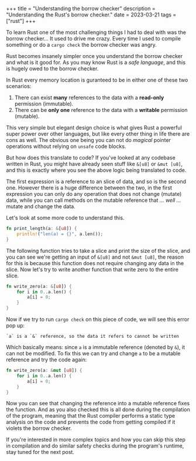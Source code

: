 +++
title = "Understanding the borrow checker"
description = "Understanding the Rust's borrow checker."
date = 2023-03-21
tags = ["rust"]
+++

To learn Rust one of the most challenging things I had to deal with was the borrow checker... It used
to drive me crazy. Every time I used to compile something or do a `cargo check` the borrow checker was
angry.

<!-- more -->

Rust becomes insanely simpler once you understand the borrow checker and what is it good for. As you may
know Rust is a *safe language*, and this is hugely owed to the borrow checker.

In Rust every memory location is guranteed to be in either one of these two scenarios:

1. There can exist **many** references to the data with a **read-only**  permission (immutable).
2. There can be **only one** reference to the data with a **writable** permission (mutable).

This very simple but elegant design choice is what gives Rust a powerful super power over other languages,
but like every other thing in life there are cons as well. The obvious one being you can not do *magical*
pointer operations without relying on `unsafe` code blocks.

But how does this translate to code? If you've looked at any codebase written in Rust, you might have
already seen stuff like `&[u8]` or `&mut [u8]`, and this is exactly where you see the above logic being
translated to code.

The first expression is a reference to an slice of data, and so is the second one. However there is a 
huge difference between the two, in the first expression you can only do any operation that does not
change (mutate) data, while you can call methods on the mutable reference that *... well ...* mutate
and change the data.

Let's look at some more code to understand this.

```rust
fn print_length(a: &[u8]) {
    println!("len(a) = {}", a.len());
}
```

The following function tries to take a slice and print the size of the slice, and you can see we're
getting an input of `&[u8]` and not `&mut [u8]`, the reason for this is because this function does
not require changing any data in the slice. Now let's try to write another function that write zero
to the entire slice.

```rust
fn write_zero(a: &[u8]) {
    for i in 0..a.len() {
        a[i] = 0;
    }
}
```

Now if we try to run `cargo check` on this piece of code, we will see this error pop up:

```
`a` is a `&` reference, so the data it refers to cannot be written
```

Which basically means: since `a` is a immutable reference (denoted by `&`), it can not be modified.
To fix this we can try and change `a` to be a mutable reference and try the code again:

```rust
fn write_zero(a: &mut [u8]) {
    for i in 0..a.len() {
        a[i] = 0;
    }
}
```

Now you can see that changing the reference into a mutable reference fixes the function. And as you
also checked this is all done during the compilation of the program, meaning that the Rust compiler
performs a static type analysis on the code and prevents the code from getting compiled if it violets
the borrow checker.

If you're interested in more complex topics and how you can skip this step in compilation and do similar
safety checks during the program's runtime, stay tuned for the next post.
